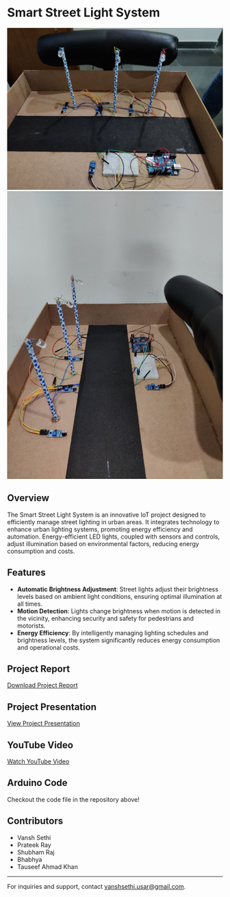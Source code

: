 # Smart Street Light System

![Smart Street Light System](https://github.com/vanshsethi23/Smart-Street-Light-System---IOT-Project/blob/main/IMAGE%202024-05-11%2021:24:21.jpg?raw=true)
![Smart Street Light System](https://github.com/vanshsethi23/Smart-Street-Light-System---IOT-Project/blob/main/IMAGE%202024-05-11%2021:24:20.jpg?raw=true)

## Overview

The Smart Street Light System is an innovative IoT project designed to efficiently manage street lighting in urban areas. It integrates technology to enhance urban lighting systems, promoting energy efficiency and automation. Energy-efficient LED lights, coupled with sensors and controls, adjust illumination based on environmental factors, reducing energy consumption and costs.

## Features

- **Automatic Brightness Adjustment**: Street lights adjust their brightness levels based on ambient light conditions, ensuring optimal illumination at all times.
- **Motion Detection**: Lights change brightness when motion is detected in the vicinity, enhancing security and safety for pedestrians and motorists.
- **Energy Efficiency**: By intelligently managing lighting schedules and brightness levels, the system significantly reduces energy consumption and operational costs.

## Project Report

[Download Project Report](https://drive.google.com/file/d/1mSaEM3AvUNrtYiqafDUDEcWJJkn5UZ4W/view?usp=sharing)

## Project Presentation

[View Project Presentation](https://drive.google.com/file/d/1-7hYTAkIHZU5o8I1s6poEOVnGetFW9Mb/view?usp=sharing)

## YouTube Video

[Watch YouTube Video](https://www.youtube.com/watch?v=elxVfFyoY-w)

## Arduino Code 

Checkout the code file in the repository above!

## Contributors

- Vansh Sethi
- Prateek Ray
- Shubham Raj
- Bhabhya
- Tauseef Ahmad Khan

---

For inquiries and support, contact [vanshsethi.usar@gmail.com](mailto:vanshsethi.usar@gmail.com).
